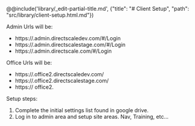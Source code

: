 @@include('library/_edit-partial-title.md', {"title": "# Client Setup", "path": "src/library/client-setup.html.md"})

Admin Urls will be:

- https://<client>.admin.directscaledev.com/#/Login
- https://<client>.admin.directscalestage.com/#/Login
- https://<client>.admin.directscale.com/#/Login

Office Urls will be: 

- https://<client>.office2.directscaledev.com/
- https://<client>.office2.directscalestage.com/
- https:// office2.<clientdomain>

Setup steps:

1. Complete the initial settings list found in google drive. 
2. Log in to admin area and setup site areas. Nav, Training, etc... 
